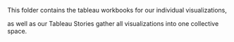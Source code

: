 This folder contains the tableau workbooks for our individual visualizations, 

as well as our Tableau Stories gather all visualizations into one collective space.
